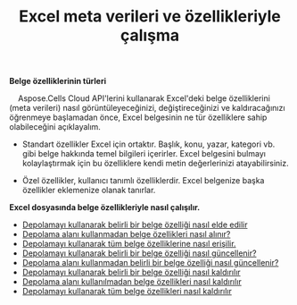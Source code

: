 ﻿---
title: Excel meta verileri ve özellikleriyle çalışma
second_title: Documen
linktitle: Meta Veri ve Özellikler
type: docs
url: /tr/metadata/
aliases: [/document-properties/,/working-with-document-properties/]
keywords: Get, delete, and update metadata from excel files
description: Aspose.Cells Cloud REST API, Excel dosyalarından meta veri alma, silme ve güncelleme desteği sunar. SDK, Android, C#, Go, Java, NodeJS, Perl, PHP, Python, Ruby ve Swift gibi çeşitli geliştirme dillerini destekler.
weight: 100
kwords: Excel, Office Bulut, REST API, Elektronik Tablo, PDF, CSV, Json, Markdown, Meta Veri ve Özellikler
---
**Belge özelliklerinin türleri**

&nbsp;&nbsp;&nbsp;&nbsp;Aspose.Cells Cloud API'lerini kullanarak Excel'deki belge özelliklerini (meta verileri) nasıl görüntüleyeceğinizi, değiştireceğinizi ve kaldıracağınızı öğrenmeye başlamadan önce, Excel belgesinin ne tür özelliklere sahip olabileceğini açıklayalım.

- Standart özellikler Excel için ortaktır. Başlık, konu, yazar, kategori vb. gibi belge hakkında temel bilgileri içerirler. Excel belgesini bulmayı kolaylaştırmak için bu özelliklere kendi metin değerlerinizi atayabilirsiniz.

- Özel özellikler, kullanıcı tanımlı özelliklerdir. Excel belgenize başka özellikler eklemenize olanak tanırlar.

**Excel dosyasında belge özellikleriyle nasıl çalışılır.**

- [Depolamayı kullanarak belirli bir belge özelliği nasıl elde edilir](/cells/tr/document-properties/get/)
- [Depolama alanı kullanmadan belge özellikleri nasıl alınır?](/cells/tr/metadata/get/)
- [Depolamayı kullanarak tüm belge özelliklerine nasıl erişilir.](/cells/tr/document-properties/get-all/)
- [Depolamayı kullanarak belirli bir belge özelliği nasıl güncellenir?](/cells/tr/document-properties/update/)
- [Depolama alanı kullanmadan belirli bir belge özelliği nasıl güncellenir?](/cells/tr/metadata/update/)
- [Depolamayı kullanarak belirli bir belge özelliği nasıl kaldırılır](/cells/tr/document-properties/delete/)
- [Depolama alanı kullanılmadan belge özellikleri nasıl kaldırılır](/cells/tr/metadata/delete/)
- [Depolamayı kullanarak tüm belge özellikleri nasıl kaldırılır](/cells/tr/document-properties/clear/)
